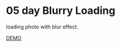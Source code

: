 # 05 day Blurry Loading

loading photo with blur effect.

[DEMO](https://voloshin-sergei.github.io/50_days/05_day%20Blurry%20loading/)
